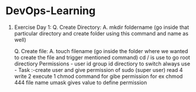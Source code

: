 # DevOps-Learning
1. Exercise Day 1:
   Q. Create Directory:
   A. mkdir foldername (go inside that particular directory and create folder using this command and name as well)

   Q. Create file:
   A. touch filename (go inside the folder where we wanted to create the file and trigger mentioned command)
 cd / is use to go root directiory
Permissions -
user id
group id
directiory
to switch always use -
Task :-create user and give permission of sudo (super user)
read 4
write 2
execute 1
chmod command  for gibe permission
for ex chmod 444 file name
umask gives value to define permission

